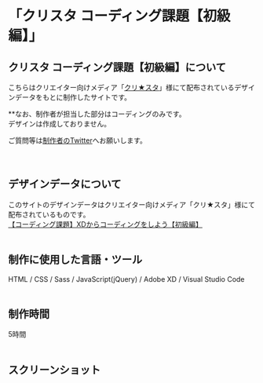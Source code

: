# 「クリスタ コーディング課題【初級編】」

## クリスタ コーディング課題【初級編】について
こちらはクリエイター向けメディア「[クリ★スタ](https://crestadesign.org/)」様にて配布されているデザインデータをもとに制作したサイトです。

**なお、制作者が担当した部分はコーディングのみです。<br>
デザインは作成しておりません。

ご質問等は[制作者のTwitter](https://twitter.com/foolish_pine)へお願いします。<br>
<br>
<br>

## デザインデータについて
このサイトのデザインデータはクリエイター向けメディア「クリ★スタ」様にて配布されているものです。<br>
[【コーディング課題】XDからコーディングをしよう【初級編】](https://crestadesign.org/cording-first/#i)
<br>
<br>

## 制作に使用した言語・ツール
HTML / CSS / Sass / JavaScript(jQuery) / Adobe XD / Visual Studio Code
<br>
<br>

## 制作時間
5時間
<br>
<br>

## スクリーンショット
<!-- <br>
<br>
<img src="https://github.com/foolish-pine/KAGU/blob/master/image/KAGU.png?raw=true" width=500px>
<br>
<br>
<img src="https://github.com/foolish-pine/KAGU/blob/master/image/KAGU_tab.png?raw=true" width=500px>
<br>
<br>
<img src="https://github.com/foolish-pine/KAGU/blob/master/image/KAGU_sp.png?raw=true" width=500px> -->
